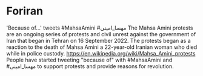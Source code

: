 # Foriran
'Because of...' tweets #MahsaAmini #مهسا_امینی
The Mahsa Amini protests are an ongoing series of protests and civil unrest against the government of Iran that began in Tehran on 16 September 2022. The protests began as a reaction to the death of Mahsa Amini a 22-year-old Iranian woman who died while in police custody. https://en.wikipedia.org/wiki/Mahsa_Amini_protests
People have started tweeting "because of" with #MahsaAmini and #مهسا_امینی to support protests and provide reasons for revolution.
